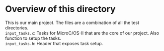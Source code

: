 # Overview of this directory  
This is our main project. The files are a combination of all the test directories.  
`input_tasks.c`: Tasks for MicroC/OS-II that are the core of our project. Also function to setup the tasks.  
`input_tasks.h`: Header that exposes task setup.  
